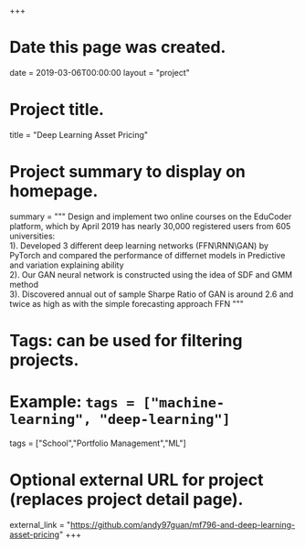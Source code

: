 +++
# Date this page was created.
date = 2019-03-06T00:00:00
layout = "project"

# Project title.
title = "Deep Learning Asset Pricing"

# Project summary to display on homepage.
summary = """
 Design and implement two online courses on the EduCoder platform, which by April 2019 has nearly 30,000 registered users from 605 universities:<br>
 1). Developed 3 different deep learning networks (FFN\RNN\GAN) by PyTorch and compared the performance of differnet
models in Predictive and variation explaining ability<br>
 2). Our GAN neural network is constructed using the idea of SDF and GMM method<br>
 3). Discovered annual out of sample Sharpe Ratio of GAN is around 2.6 and twice as high as with the simple forecasting
approach FFN
 """

# Tags: can be used for filtering projects.
# Example: `tags = ["machine-learning", "deep-learning"]`
tags = ["School","Portfolio Management","ML"]

# Optional external URL for project (replaces project detail page).
external_link = "https://github.com/andy97guan/mf796-and-deep-learning-asset-pricing"
+++
